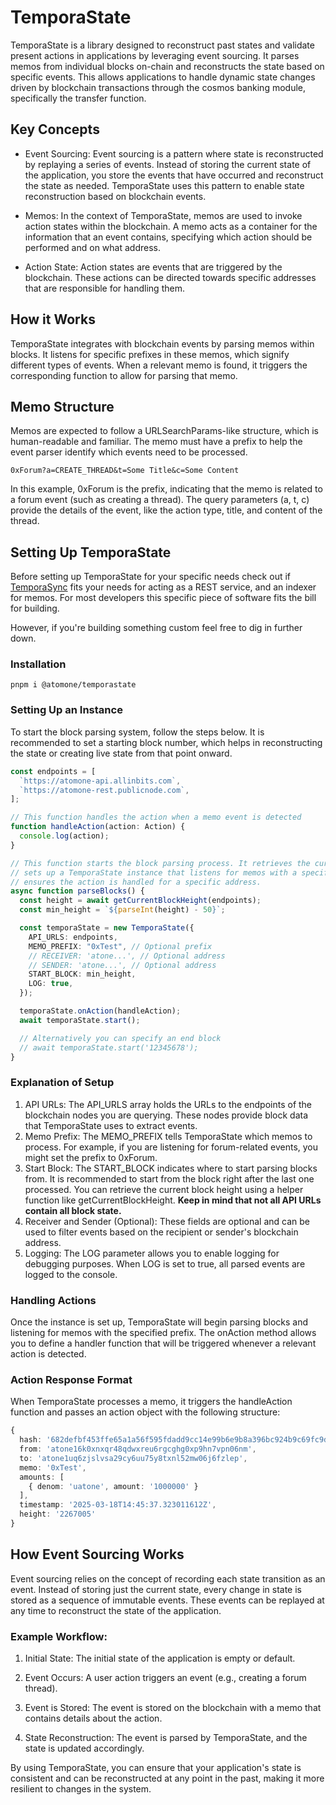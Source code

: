 # TemporaState

TemporaState is a library designed to reconstruct past states and validate present actions in applications by leveraging event sourcing. It parses memos from individual blocks on-chain and reconstructs the state based on specific events. This allows applications to handle dynamic state changes driven by blockchain transactions through the cosmos banking module, specifically the transfer function.

## Key Concepts

- Event Sourcing: Event sourcing is a pattern where state is reconstructed by replaying a series of events. Instead of storing the current state of the application, you store the events that have occurred and reconstruct the state as needed. TemporaState uses this pattern to enable state reconstruction based on blockchain events.

- Memos: In the context of TemporaState, memos are used to invoke action states within the blockchain. A memo acts as a container for the information that an event contains, specifying which action should be performed and on what address.

- Action State: Action states are events that are triggered by the blockchain. These actions can be directed towards specific addresses that are responsible for handling them.

## How it Works

TemporaState integrates with blockchain events by parsing memos within blocks. It listens for specific prefixes in these memos, which signify different types of events. When a relevant memo is found, it triggers the corresponding function to allow for parsing that memo.

## Memo Structure

Memos are expected to follow a URLSearchParams-like structure, which is human-readable and familiar. The memo must have a prefix to help the event parser identify which events need to be processed.

```
0xForum?a=CREATE_THREAD&t=Some Title&c=Some Content
```

In this example, 0xForum is the prefix, indicating that the memo is related to a forum event (such as creating a thread). The query parameters (a, t, c) provide the details of the event, like the action type, title, and content of the thread.

## Setting Up TemporaState

Before setting up TemporaState for your specific needs check out if [TemporaSync](../temporasync/index) fits your needs for acting as a REST service, and an indexer for memos. For most developers this specific piece of software fits the bill for building.

However, if you're building something custom feel free to dig in further down.

### Installation

```
pnpm i @atomone/temporastate
```

### Setting Up an Instance

To start the block parsing system, follow the steps below. It is recommended to set a starting block number, which helps in reconstructing the state or creating live state from that point onward.

```ts
const endpoints = [
  `https://atomone-api.allinbits.com`,
  `https://atomone-rest.publicnode.com`,
];

// This function handles the action when a memo event is detected
function handleAction(action: Action) {
  console.log(action);
}

// This function starts the block parsing process. It retrieves the current block height,
// sets up a TemporaState instance that listens for memos with a specific prefix, and
// ensures the action is handled for a specific address.
async function parseBlocks() {
  const height = await getCurrentBlockHeight(endpoints);
  const min_height = `${parseInt(height) - 50}`;

  const temporaState = new TemporaState({
    API_URLS: endpoints,
    MEMO_PREFIX: "0xTest", // Optional prefix
    // RECEIVER: 'atone...', // Optional address
    // SENDER: 'atone...', // Optional address
    START_BLOCK: min_height,
    LOG: true,
  });

  temporaState.onAction(handleAction);
  await temporaState.start();

  // Alternatively you can specify an end block
  // await temporaState.start('12345678');
}
```

### Explanation of Setup

1. API URLs: The API_URLS array holds the URLs to the endpoints of the blockchain nodes you are querying. These nodes provide block data that TemporaState uses to extract events.
2. Memo Prefix: The MEMO_PREFIX tells TemporaState which memos to process. For example, if you are listening for forum-related events, you might set the prefix to 0xForum.
3. Start Block: The START_BLOCK indicates where to start parsing blocks from. It is recommended to start from the block right after the last one processed. You can retrieve the current block height using a helper function like getCurrentBlockHeight. **Keep in mind that not all API URLs contain all block state.**
4. Receiver and Sender (Optional): These fields are optional and can be used to filter events based on the recipient or sender's blockchain address.
5. Logging: The LOG parameter allows you to enable logging for debugging purposes. When LOG is set to true, all parsed events are logged to the console.

### Handling Actions

Once the instance is set up, TemporaState will begin parsing blocks and listening for memos with the specified prefix. The onAction method allows you to define a handler function that will be triggered whenever a relevant action is detected.

### Action Response Format

When TemporaState processes a memo, it triggers the handleAction function and passes an action object with the following structure:

```ts
{
  hash: '682defbf453ffe65a1a56f595fdadd9cc14e99b6e9b8a396bc924b9c69fc9d0b',
  from: 'atone16k0xnxqr48qdwxreu6rgcghg0xp9hn7vpn06nm',
  to: 'atone1uq6zjslvsa29cy6uu75y8txnl52mw06j6fzlep',
  memo: '0xTest',
  amounts: [
    { denom: 'uatone', amount: '1000000' }
  ],
  timestamp: '2025-03-18T14:45:37.323011612Z',
  height: '2267005'
}
```

## How Event Sourcing Works
Event sourcing relies on the concept of recording each state transition as an event. Instead of storing just the current state, every change in state is stored as a sequence of immutable events. These events can be replayed at any time to reconstruct the state of the application.

### Example Workflow:

1. Initial State: The initial state of the application is empty or default.

2. Event Occurs: A user action triggers an event (e.g., creating a forum thread).

3. Event is Stored: The event is stored on the blockchain with a memo that contains details about the action.

4. State Reconstruction: The event is parsed by TemporaState, and the state is updated accordingly.

By using TemporaState, you can ensure that your application's state is consistent and can be reconstructed at any point in the past, making it more resilient to changes in the system.